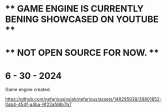 # ** GAME ENGINE IS CURRENTLY BENING SHOWCASED ON YOUTUBE **

# ** NOT OPEN SOURCE FOR NOW. **


# 6 - 30 - 2024


Game engine created.


https://github.com/nefariousjosiah/nefarious/assets/148295938/39801852-0ab4-454f-a4ba-9f22afd6b7b7


